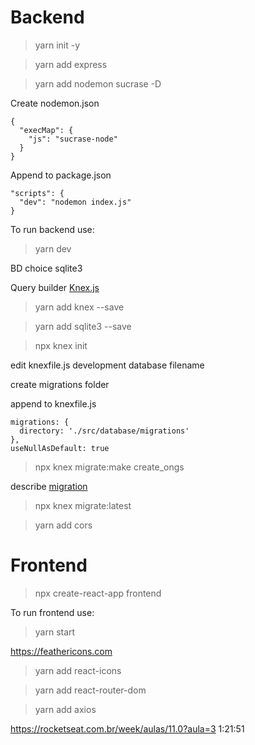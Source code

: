 
# Backend

> yarn init -y

> yarn add express

> yarn add nodemon sucrase -D

Create nodemon.json

    {
      "execMap": {
        "js": "sucrase-node"
      }
    }

Append to package.json

    "scripts": {
      "dev": "nodemon index.js"
    }

To run backend use:
> yarn dev

BD choice sqlite3

Query builder [Knex.js](https://knexjs.org/)

> yarn add knex --save

> yarn add sqlite3 --save

> npx knex init

edit knexfile.js development database filename

create migrations folder

append to knexfile.js

    migrations: {
      directory: './src/database/migrations'
    },
    useNullAsDefault: true

> npx knex migrate:make create_ongs

describe [migration](https://knexjs.org/#Installation-migrations)

> npx knex migrate:latest

> yarn add cors

# Frontend

> npx create-react-app frontend

To run frontend use:
> yarn start

https://feathericons.com

> yarn add react-icons

> yarn add react-router-dom

> yarn add axios

https://rocketseat.com.br/week/aulas/11.0?aula=3
1:21:51